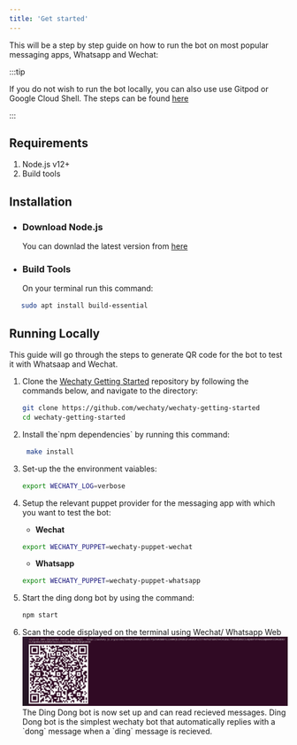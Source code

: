 ```yaml
---
title: 'Get started'
---
```


This will be a step by step guide on how to run the bot on most popular messaging apps, Whatsapp and Wechat:

:::tip

If you do not wish to run the bot locally, you can also use use Gitpod  or Google Cloud Shell. The steps can be found [here](../getting-started/quick-start)

:::

## Requirements

1. Node.js v12+
2. Build tools

## Installation

- ### Download Node.js  

  You can downlad the latest version from [here](https://nodejs.org/en/download/)

- ### Build Tools  

  On your terminal  run this command:

```bash
   sudo apt install build-essential
```

## Running Locally

This guide will go through the steps to generate QR code for the bot to test it with Whatsaap and Wechat.
<ol>
<li> Clone the <a href ="https://github.com/wechaty/wechaty-getting-started">Wechaty Getting Started</a> repository by following the commands below, and navigate to the directory: </li>

```bash
git clone https://github.com/wechaty/wechaty-getting-started
cd wechaty-getting-started
```

<li> Install the`npm dependencies` by running this command: </li>

```bash
 make install
 ```  

 <li> Set-up the the environment vaiables: </li>

 ```bash
 export WECHATY_LOG=verbose
 ```

<li>Setup the relevant puppet provider for the messaging app with which you want to test the bot: </li>
   <ul>
   <li> <b>Wechat</b> </li>
   </ul>

```bash
export WECHATY_PUPPET=wechaty-puppet-wechat
   ```

   <ul>
  <li>  <b>Whatsapp</b> </li>
  
  </ul>

```bash
export WECHATY_PUPPET=wechaty-puppet-whatsapp
   ```

<li> Start the ding dong bot by using the command: </li>

```bash
npm start
```

<li> Scan the code displayed on the terminal using Wechat/ Whatsapp Web </li>
<img src ="docusaurus/static/img/docs/howto/starter/qr-code.png"></img>
The Ding Dong bot is now set up and can read recieved messages. Ding Dong bot is the simplest wechaty bot that automatically replies with a `dong` message when a `ding` message is recieved.
</ol>
